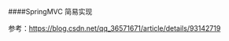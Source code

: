 
####SpringMVC 简易实现




























参考：https://blog.csdn.net/qq_36571671/article/details/93142719
